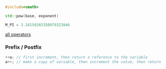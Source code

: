 ```cpp
#include<cmath>

std::pow(base, exponent)
```
```cpp
M_PI = 3.14159265358979323846
```
[all operators](https://cplusplus.com/doc/tutorial/operators/)
### Prefix / Postfix
```cpp
++a; // first increment, then return a reference to the variable
a++; // make a copy of variable, then increment the value, then return the copied value before increment
```